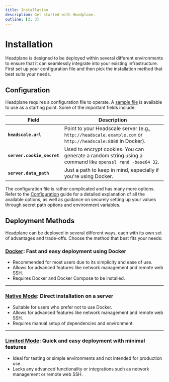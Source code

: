 ```yaml
---
title: Installation
description: Get started with Headplane.
outline: [2, 3]
---
```


# Installation

Headplane is designed to be deployed within several different environments to
ensure that it can seamlessly integrate into your existing infrastructure. First
set up your configuration file and then pick the installation method that best
suits your needs.

## Configuration
Headplane requires a configuration file to operate. A
[sample file](https://github.com/tale/headplane/blob/main/config.example.yaml)
is available to use as a starting point. Some of the important fields include:

| Field               | Description                                            |
|---------------------|--------------------------------------------------------|
| **`headscale.url`** | Point to your Headscale server (e.g., `http://headscale.example.com` or `http://headscale:8080` in Docker). |
| **`server.cookie_secret`** | Used to encrypt cookies. You can generate a random string using a command like `openssl rand -base64 32`. |
| **`server.data_path`** | Just a path to keep in mind, especially if you're using Docker. |

The configuration file is rather complicated and has many more options. Refer to
the [Configuration](../configuration.md) guide for a detailed explanation of all
the available options, as well as guidance on securely setting up your values
through secret path options and environment variables.

## Deployment Methods
Headplane can be deployed in several different ways, each with its own set of
advantages and trade-offs. Choose the method that best fits your needs:

### [Docker](./docker.md): Fast and easy deployment using Docker
  - Recommended for most users due to its simplicity and ease of use.
  - Allows for advanced features like network management and remote web SSH.
  - Requires Docker and Docker Compose to be installed.

---

### [Native Mode](./native-mode.md): Direct installation on a server
  - Suitable for users who prefer not to use Docker.
  - Allows for advanced features like network management and remote web SSH.
  - Requires manual setup of dependencies and environment.

---

### [Limited Mode](./limited-mode.md): Quick and easy deployment with minimal features
  - Ideal for testing or simple environments and not intended for production use.
  - Lacks any advanced functionality or integrations such as network management
  or remote web SSH.
